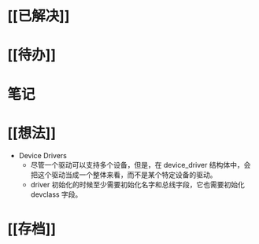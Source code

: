 # [[已解决]]

# [[待办]]

# 笔记

# [[想法]]


- Device Drivers
	- 尽管一个驱动可以支持多个设备，但是，在 device_driver 结构体中，会把这个驱动当成一个整体来看，而不是某个特定设备的驱动。
	- driver 初始化的时候至少需要初始化名字和总线字段，它也需要初始化 devclass 字段。

# [[存档]]
